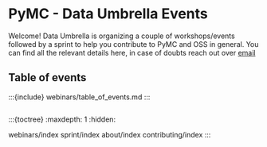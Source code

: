 
# PyMC - Data Umbrella Events

Welcome! Data Umbrella is organizing a couple of workshops/events followed by a sprint to help you contribute to PyMC and OSS in general. You can find all the relevant details here, in case of doubts reach out over [email](mailto:meenal@mjhajharia.com)

<meta name="twitter:card" content="summary_large_image">
<meta name="twitter:site" content="@nytimes">
<meta name="twitter:creator" content="@SarahMaslinNir">
<meta name="twitter:title" content="Parade of Fans for Houston’s Funeral">
<meta name="twitter:description" content="NEWARK - The guest list and parade of limousines with celebrities emerging from them seemed more suited to a red carpet event in Hollywood or New York than than a gritty stretch of Sussex Avenue near the former site of the James M. Baxter Terrace public housing project here.">
<meta name="twitter:image" content="https://raw.githubusercontent.com/pymc-devs/sprint-pymc-data-umbrella/main/banner.png">

## Table of events

:::{include} webinars/table_of_events.md
:::

```{include} CODE_OF_CONDUCT.md
```

:::{toctree}
:maxdepth: 1
:hidden:

webinars/index
sprint/index
about/index
contributing/index
:::
